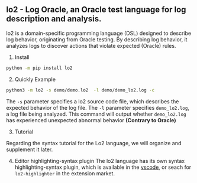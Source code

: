 ## lo2 - Log Oracle, an Oracle test language for log description and analysis.

lo2 is a domain-specific programming language (DSL) designed to describe log behavior, originating from Oracle testing. By describing log behavior, it analyzes logs to discover actions that violate expected (Oracle) rules.

1. Install
```sh
python -m pip install lo2
```

2. Quickly Example

```sh
python3 -m lo2 -s demo/demo.lo2  -l demo/demo_lo2.log -c
```

The `-s` parameter specifies a lo2 source code file, which describes the expected behavior of the log file. The `-l` parameter specifies `demo_lo2.log`, a log file being analyzed. This command will output whether `demo_lo2.log` has experienced unexpected abnormal behavior **(Contrary to Oracle)**

3. Tutorial

Regarding the syntax tutorial for the Lo2 language, we will organize and supplement it later.

4. Editor highlighting-syntax plugin
The lo2 language has its own syntax highlighting-syntax plugin, which is available in the [vscode](https://marketplace.visualstudio.com/items?itemName=alextee.lo2-highlighter), or seach for `lo2-highlighter` in the extension market.
